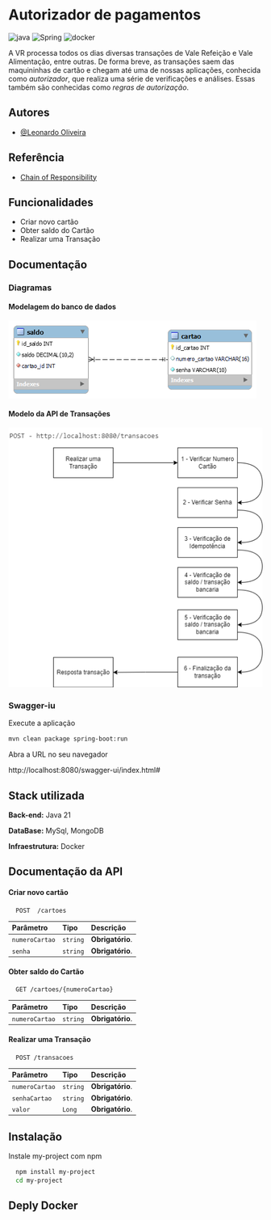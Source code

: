 
# Autorizador de pagamentos

![java](https://img.shields.io/badge/Java-ED8B00?style=for-the-badge&logo=openjdk&logoColor=white)
![Spring](https://img.shields.io/badge/Spring-6DB33F?style=for-the-badge&logo=spring&logoColor=white)
![docker](https://img.shields.io/badge/-Docker-black?style=for-the-badge&logo=docker)

A VR processa todos os dias diversas transações de Vale Refeição e Vale Alimentação, entre outras.
De forma breve, as transações saem das maquininhas de cartão e chegam até uma de nossas aplicações, conhecida como *autorizador*, que realiza uma série de verificações e análises. Essas também são conhecidas como *regras de autorização*.


## Autores

- [@Leonardo Oliveira](https://www.linkedin.com/in/leonardo-augusto-oliveira-silva-41b7aa23/)


## Referência

- [Chain of Responsibility](https://refactoring.guru/pt-br/design-patterns/chain-of-responsibility)


## Funcionalidades

- Criar novo cartão
- Obter saldo do Cartão
- Realizar uma Transação

## Documentação

### Diagramas

#### Modelagem do banco de dados
![dataBase.png](tools%2Fdrawio%2FdataBase.png)

#### Modelo da API de Transações
![transacoes.png](tools%2Fdrawio%2Ftransacoes.png)

### Swagger-iu
Execute a aplicação

```bash
mvn clean package spring-boot:run
```

Abra a URL no seu navegador

http://localhost:8080/swagger-ui/index.html#

## Stack utilizada

**Back-end:** Java 21

**DataBase:** MySql, MongoDB

**Infraestrutura:** Docker


## Documentação da API

#### Criar novo cartão

```http
  POST  /cartoes
```

| Parâmetro   | Tipo       | Descrição                           |
| :---------- | :--------- | :---------------------------------- |
| `numeroCartao` | `string` | **Obrigatório**. |
| `senha` | `string` | **Obrigatório**. |

#### Obter saldo do Cartão

```http
  GET /cartoes/{numeroCartao}
```

| Parâmetro   | Tipo       | Descrição                                   |
| :---------- | :--------- | :------------------------------------------ |
| `numeroCartao`      | `string` | **Obrigatório**. 

#### Realizar uma Transação

```http
  POST /transacoes
```

| Parâmetro   | Tipo       | Descrição                                   |
| :---------- | :--------- | :------------------------------------------ |
| `numeroCartao`      | `string` | **Obrigatório**. 
| `senhaCartao`      | `string` | **Obrigatório**.
| `valor`      | `Long` | **Obrigatório**.

## Instalação

Instale my-project com npm

```bash
  npm install my-project
  cd my-project
```

## Deply Docker

